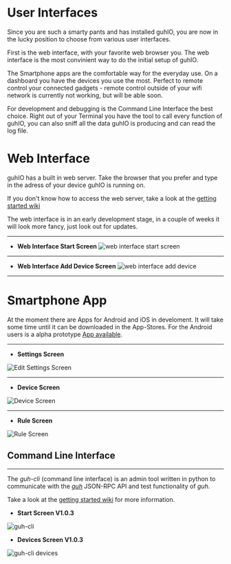 # User Interfaces

Since you are such a smarty pants and has installed guhIO, you are now in the lucky position to choose from various user interfaces. 

First is the web interface, with your favorite web browser you. The web interface is the most convinient way to do the initial setup of guhIO. 

The Smartphone apps are the comfortable way for the everyday use. On a dashboard you have the devices you use the most. Perfect to remote control your connected gadgets - remote control outside of your wifi network is currently not working, but will be able soon.

For development and debugging is the Command Line Interface the best choice. Right out of your Terminal you have the tool to call every function of guhIO, you can also sniff all the data guhIO is producing and can read the log file.  

# Web Interface

guhIO has a built in web server. Take the browser that you prefer and type in the adress of your device guhIO is running on.

If you don't know how to access the web server, take a look at the [getting started wiki](https://github.com/guh/guh/wiki/Getting-started#access-the-web-interface)

The web interface is in an early development stage, in a couple of weeks it will look more fancy, just look out for updates.

***

* **Web Interface Start Screen**
![web interface start screen](https://cloud.githubusercontent.com/assets/5207214/8827351/87b17bd4-308c-11e5-96df-43ba3681fc6c.png)

***

* **Web Interface Add Device Screen**
![web interface add device](https://cloud.githubusercontent.com/assets/5207214/8827355/8bec6326-308c-11e5-80e3-83fdef2a2899.png)

***



# Smartphone App

At the moment there are Apps for Android and iOS in develoment. It will take some time until it can be downloaded in the App-Stores. For the Android users is a alpha prototype [App available](https://guh.guru/downloads/mobileapp/guh-mobile_0.1.0_android-debug.apk).


***

* **Settings Screen**

![Edit Settings Screen](https://cloud.githubusercontent.com/assets/5207214/8828811/51dc1bec-3094-11e5-8805-b2be415ece97.png)

***

* **Device Screen**

![Device Screen](https://cloud.githubusercontent.com/assets/5207214/8829159/720dbf0a-3095-11e5-9b80-6c6c9c05dc1a.png)

***

* **Rule Screen**

![Rule Screen](https://cloud.githubusercontent.com/assets/5207214/8828873/956c125e-3094-11e5-8970-221f0d8bef89.png)

## Command Line Interface
--------------------------------------------

The *guh-cli* (command line interface) is an admin tool written in python to communicate with the [*guh*](https://github.com/guh/guh) JSON-RPC API and test functionality of *guh*.

Take a look at the [getting started wiki](https://github.com/guh/guh/wiki/Getting-started#guh-cli) for more information.


* **Start Screen V1.0.3**

![guh-cli ](https://cloud.githubusercontent.com/assets/5207214/8826753/fbd254ec-3088-11e5-9e07-10c3a276de39.png)

* **Devices Screen V1.0.3**

![guh-cli devices](https://cloud.githubusercontent.com/assets/5207214/8826760/0cfab5b6-3089-11e5-9012-df0aad571f08.png)
